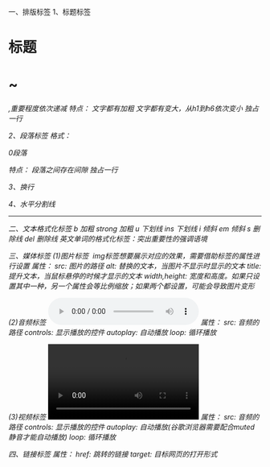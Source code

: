 一、排版标签
1、标题标签<h>
<h1>标题<h1>
<h1>~<h6>,重要程度依次递减
特点：
文字都有加粗
文字都有变大，从h1到h6依次变小
独占一行

2、段落标签
格式：<p>0段落<p>
特点：
段落之间存在间隙
独占一行

3、换行<br>

4、水平分割线<hr>

二、文本格式化标签
b  加粗    strong  加粗
u  下划线  ins  下划线
i  倾斜    em   倾斜
s  删除线  del  删除线
英文单词的格式化标签：突出重要性的强调语境

三、媒体标签
(1)图片标签
<img src="" alt="">
img标签想要展示对应的效果，需要借助标签的属性进行设置
属性：
src: 图片的路径
alt: 替换的文本，当图片不显示时显示的文本
title: 提升文本，当鼠标悬停的时候才显示的文本
width,height: 宽度和高度。如果只设置其中一种，另一个属性会等比例缩放；如果两个都设置，可能会导致图片变形


(2)音频标签
<audio src="" controls></audio>
属性：
src: 音频的路径
controls: 显示播放的控件
autoplay: 自动播放
loop: 循环播放

(3)视频标签
<video src="" controls></video>
属性：
src: 音频的路径
controls: 显示播放的控件
autoplay: 自动播放(谷歌浏览器需要配合muted静音才能自动播放)
loop: 循环播放


四、链接标签
<a href="" target=""></a>
属性：
href: 跳转的链接
target: 目标网页的打开形式